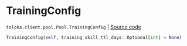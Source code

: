 # TrainingConfig
`toloka.client.pool.Pool.TrainingConfig` | [Source code](https://github.com/Toloka/toloka-kit/blob/v1.2.2/src/client/pool/__init__.py#L179)

```python
TrainingConfig(self, training_skill_ttl_days: Optional[int] = None)
```

